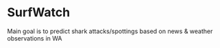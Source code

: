 # SurfWatch
Main goal is to predict shark attacks/spottings based on news &amp; weather observations in WA
